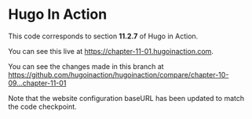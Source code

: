Hugo In Action
===============

This code corresponds to section **11.2.7** of Hugo in Action.

You can see this live at https://chapter-11-01.hugoinaction.com.

You can see the changes made in this branch at https://github.com/hugoinaction/hugoinaction/compare/chapter-10-09...chapter-11-01

Note that the website configuration baseURL has been updated to match the code checkpoint.
